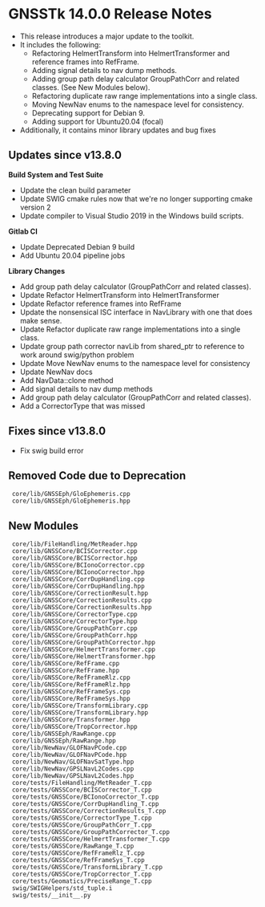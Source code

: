 GNSSTk 14.0.0 Release Notes
========================

 * This release introduces a major update to the toolkit.
 * It includes the following:
   * Refactoring HelmertTransform into HelmertTransformer and reference frames into RefFrame.
   * Adding signal details to nav dump methods.
   * Adding group path delay calculator GroupPathCorr and related classes. (See New Modules below).
   * Refactoring duplicate raw range implementations into a single class.
   * Moving NewNav enums to the namespace level for consistency.
   * Deprecating support for Debian 9.
   * Adding support for Ubuntu20.04 (focal)
 * Additionally, it contains minor library updates and bug fixes

Updates since v13.8.0
---------------------

**Build System and Test Suite**
  * Update the clean build parameter
  * Update SWIG cmake rules now that we're no longer supporting cmake version 2
  * Update compiler to Visual Studio 2019 in the Windows build scripts.

**Gitlab CI**
  * Update Deprecated Debian 9 build
  * Add Ubuntu 20.04 pipeline jobs

**Library Changes**
  * Add group path delay calculator (GroupPathCorr and related classes).
  * Update Refactor HelmertTransform into HelmertTransformer
  * Update Refactor reference frames into RefFrame
  * Update the nonsensical ISC interface in NavLibrary with one that does make sense.
  * Update Refactor duplicate raw range implementations into a single class.
  * Update group path corrector navLib from shared_ptr to reference to work around swig/python problem
  * Update Move NewNav enums to the namespace level for consistency
  * Update NewNav docs
  * Add NavData::clone method
  * Add signal details to nav dump methods
  * Add group path delay calculator (GroupPathCorr and related classes).
  * Add a CorrectorType that was missed

Fixes since v13.8.0
--------------------
  * Fix swig build error

Removed Code due to Deprecation
-------------------------------
     core/lib/GNSSEph/GloEphemeris.cpp
     core/lib/GNSSEph/GloEphemeris.hpp

New Modules
-------------------------------
     core/lib/FileHandling/MetReader.hpp
     core/lib/GNSSCore/BCISCorrector.cpp
     core/lib/GNSSCore/BCISCorrector.hpp
     core/lib/GNSSCore/BCIonoCorrector.cpp
     core/lib/GNSSCore/BCIonoCorrector.hpp
     core/lib/GNSSCore/CorrDupHandling.cpp
     core/lib/GNSSCore/CorrDupHandling.hpp
     core/lib/GNSSCore/CorrectionResult.hpp
     core/lib/GNSSCore/CorrectionResults.cpp
     core/lib/GNSSCore/CorrectionResults.hpp
     core/lib/GNSSCore/CorrectorType.cpp
     core/lib/GNSSCore/CorrectorType.hpp
     core/lib/GNSSCore/GroupPathCorr.cpp
     core/lib/GNSSCore/GroupPathCorr.hpp
     core/lib/GNSSCore/GroupPathCorrector.hpp
     core/lib/GNSSCore/HelmertTransformer.cpp
     core/lib/GNSSCore/HelmertTransformer.hpp
     core/lib/GNSSCore/RefFrame.cpp
     core/lib/GNSSCore/RefFrame.hpp
     core/lib/GNSSCore/RefFrameRlz.cpp
     core/lib/GNSSCore/RefFrameRlz.hpp
     core/lib/GNSSCore/RefFrameSys.cpp
     core/lib/GNSSCore/RefFrameSys.hpp
     core/lib/GNSSCore/TransformLibrary.cpp
     core/lib/GNSSCore/TransformLibrary.hpp
     core/lib/GNSSCore/Transformer.hpp
     core/lib/GNSSCore/TropCorrector.hpp
     core/lib/GNSSEph/RawRange.cpp
     core/lib/GNSSEph/RawRange.hpp
     core/lib/NewNav/GLOFNavPCode.cpp
     core/lib/NewNav/GLOFNavPCode.hpp
     core/lib/NewNav/GLOFNavSatType.hpp
     core/lib/NewNav/GPSLNavL2Codes.cpp
     core/lib/NewNav/GPSLNavL2Codes.hpp
     core/tests/FileHandling/MetReader_T.cpp
     core/tests/GNSSCore/BCISCorrector_T.cpp
     core/tests/GNSSCore/BCIonoCorrector_T.cpp
     core/tests/GNSSCore/CorrDupHandling_T.cpp
     core/tests/GNSSCore/CorrectionResults_T.cpp
     core/tests/GNSSCore/CorrectorType_T.cpp
     core/tests/GNSSCore/GroupPathCorr_T.cpp
     core/tests/GNSSCore/GroupPathCorrector_T.cpp
     core/tests/GNSSCore/HelmertTransformer_T.cpp
     core/tests/GNSSCore/RawRange_T.cpp
     core/tests/GNSSCore/RefFrameRlz_T.cpp
     core/tests/GNSSCore/RefFrameSys_T.cpp
     core/tests/GNSSCore/TransformLibrary_T.cpp
     core/tests/GNSSCore/TropCorrector_T.cpp
     core/tests/Geomatics/PreciseRange_T.cpp
     swig/SWIGHelpers/std_tuple.i
     swig/tests/__init__.py